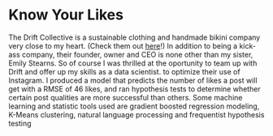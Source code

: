 # Know Your Likes

The Drift Collective is a sustainable clothing and handmade bikini company very close to my heart. (Check them out [here](https://www.thedriftcollective.com/)!) In addition to being a kick-ass company, their founder, owner and CEO is none other than my sister, Emily Stearns. So of course I was thrilled at the oportunity to team up with Drift and offer up my skills as a data scientist. to optimize their use of Instagram. I produced a model that predicts the number of likes a post will get with a RMSE of 46 likes, and ran hypothesis tests to determine whether certain post qualities are more successful than others. Some machine learning and statistic tools used are gradient boosted regression modeling, K-Means clustering, natural language processing and frequentist hypothesis testing
